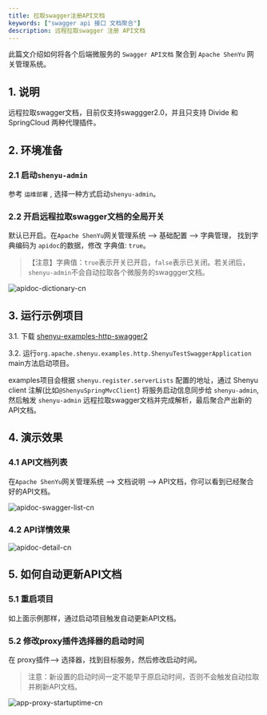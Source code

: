 ```yaml
---
title: 拉取swagger注册API文档
keywords: ["swagger api 接口 文档聚合"]
description: 远程拉取swagger 注册 API文档
---
```


此篇文介绍如何将各个后端微服务的 `Swagger API文档` 聚合到 `Apache ShenYu` 网关管理系统。

## 1. 说明

远程拉取swagger文档，目前仅支持swaggger2.0，并且只支持 Divide 和 SpringCloud 两种代理插件。

## 2. 环境准备

### 2.1 启动`shenyu-admin`

参考 `运维部署` , 选择一种方式启动`shenyu-admin`。

### 2.2 开启远程拉取swagger文档的全局开关

默认已开启。在`Apache ShenYu`网关管理系统 --> 基础配置 --> 字典管理， 找到字典编码为 `apidoc`的数据，修改 字典值: `true`。
> 【注意】字典值：`true`表示开关已开启，`false`表示已关闭。若关闭后，`shenyu-admin`不会自动拉取各个微服务的swaggger文档。

![apidoc-dictionary-cn](/img/shenyu/api-doc/apidoc-dictionary-cn.png)

## 3. 运行示例项目

3.1. 下载 [shenyu-examples-http-swagger2](https://github.com/apache/shenyu/tree/master/shenyu-examples/shenyu-examples-http-swagger2)

3.2. 运行`org.apache.shenyu.examples.http.ShenyuTestSwaggerApplication` main方法启动项目。

examples项目会根据 `shenyu.register.serverLists` 配置的地址，通过 Shenyu client 注解(比如`@ShenyuSpringMvcClient`) 将服务启动信息同步给 `shenyu-admin`, 然后触发 `shenyu-admin` 远程拉取swagger文档并完成解析，最后聚合产出新的API文档。

## 4. 演示效果

### 4.1 API文档列表

在`Apache ShenYu`网关管理系统 --> 文档说明 --> API文档，你可以看到已经聚合好的API文档。

![apidoc-swagger-list-cn](/img/shenyu/api-doc/apidoc-swagger-list-cn.png)

### 4.2 API详情效果

![apidoc-detail-cn](/img/shenyu/api-doc/apidoc-detail-cn.png)

## 5. 如何自动更新API文档

### 5.1 重启项目

如上面示例那样，通过启动项目触发自动更新API文档。

### 5.2 修改proxy插件选择器的启动时间

在 proxy插件--> 选择器，找到目标服务，然后修改启动时间。
> 注意：新设置的启动时间一定不能早于原启动时间，否则不会触发自动拉取并刷新API文档。

![app-proxy-startuptime-cn](/img/shenyu/api-doc/app-proxy-startuptime-cn.png)
